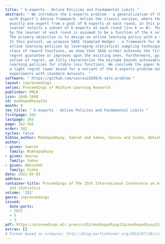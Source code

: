 ```yaml
---
title: " k-experts - Online Policies and Fundamental Limits "
abstract: " We introduce the k-experts problem - a generalization of the classic Prediction
  with Expert’s Advice framework. Unlike the classic version, where the learner selects
  exactly one expert from a pool of N experts at each round, in this problem, the
  learner selects a subset of k experts at each round (1<= k <= N). The reward obtained
  by the learner at each round is assumed to be a function of the k selected experts.
  The primary objective is to design an online learning policy with a small regret.
  In this pursuit, we propose SAGE (Sampled Hedge) - a framework for designing efficient
  online learning policies by leveraging statistical sampling techniques. For a wide
  class of reward functions, we show that SAGE either achieves the first sublinear
  regret guarantee or improves upon the existing ones. Furthermore, going beyond the
  notion of regret, we fully characterize the mistake bounds achievable by online
  learning policies for stable loss functions. We conclude the paper by establishing
  a tight regret lower bound for a variant of the k-experts problem and carrying out
  experiments with standard datasets. "
software: " https://github.com/sourav22899/k-sets-problem "
layout: inproceedings
series: Proceedings of Machine Learning Research
publisher: PMLR
issn: 2640-3498
id: mukhopadhyay22a
month: 0
tex_title: " k-experts - Online Policies and Fundamental Limits "
firstpage: 342
lastpage: 365
page: 342-365
order: 342
cycles: false
bibtex_author: Mukhopadhyay, Samrat and Sahoo, Sourav and Sinha, Abhishek
author:
- given: Samrat
  family: Mukhopadhyay
- given: Sourav
  family: Sahoo
- given: Abhishek
  family: Sinha
date: 2022-05-03
address:
container-title: Proceedings of The 25th International Conference on Artificial Intelligence
  and Statistics
volume: '151'
genre: inproceedings
issued:
  date-parts:
  - 2022
  - 5
  - 3
pdf: https://proceedings.mlr.press/v151/mukhopadhyay22a/mukhopadhyay22a.pdf
extras: []
# Format based on citeproc: http://blog.martinfenner.org/2013/07/30/citeproc-yaml-for-bibliographies/
---
```

